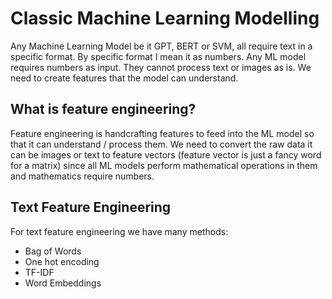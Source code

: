 # Classic Machine Learning Modelling

Any Machine Learning Model be it GPT, BERT or SVM, all require text in a specific format. By specific format I mean it as numbers. Any ML model requires numbers as input. They cannot process text or images as is. We need to create features that the model can understand.

## What is feature engineering?

Feature engineering is handcrafting features to feed into the ML model so that it can understand / process them. We need to convert the raw data it can be images or text to feature vectors (feature vector is just a fancy word for a matrix) since all ML models perform mathematical operations in them and mathematics require numbers.

## Text Feature Engineering

For text feature engineering we have many methods:

* Bag of Words
* One hot encoding
* TF-IDF
* Word Embeddings